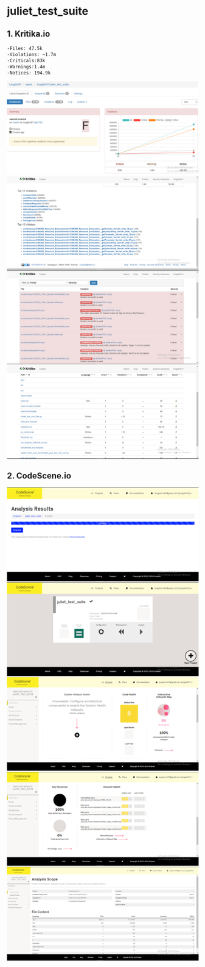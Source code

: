 # juliet_test_suite
## 1. Kritika.io 
    -Files: 47.5k
    -Violations: ~1.7m 
    -Criticals:83k
    -Warnings:1.4m
    -Notices: 194.9k
![ex1](/p1.PNG)    
![ex2](/p2.PNG)   
![ex3](/p3.PNG)  
![ex4](/p4.PNG)

## 2. CodeScene.io

![ex1](/p5.PNG)    
![ex2](/p6.PNG)   
![ex3](/p7.PNG)  
![ex4](/p8.PNG)
![ex4](/p9.PNG)

  
 
